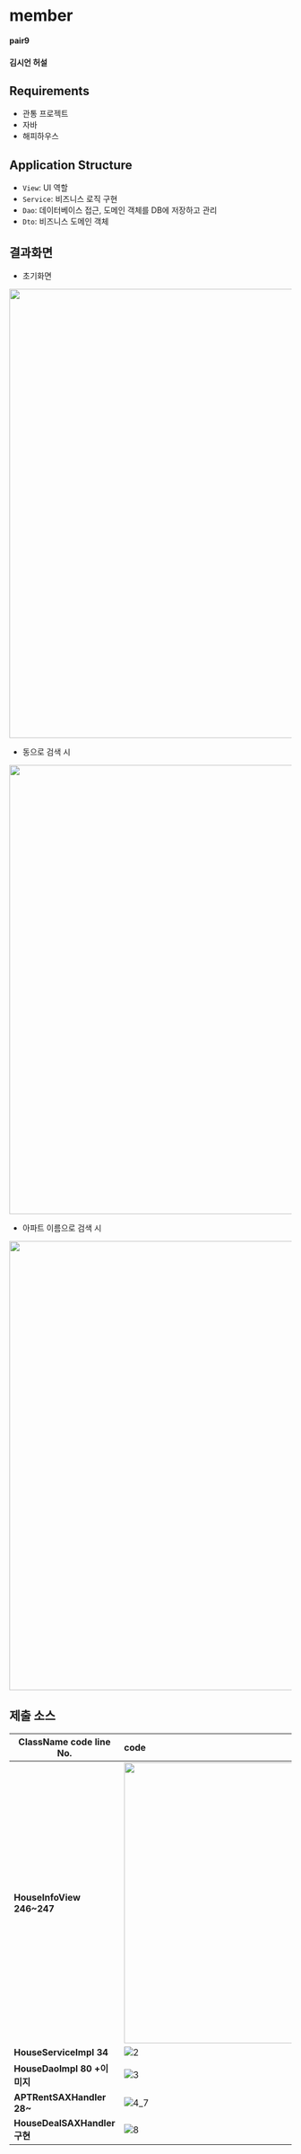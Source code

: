 # member

**pair9**
#### 김시언  허설

## Requirements

- 관통 프로젝트
- 자바
- 해피하우스

## Application Structure

- `View`: UI 역할
- `Service`: 비즈니스 로직 구현
- `Dao`: 데이터베이스 접근, 도메인 객체를 DB에 저장하고 관리
- `Dto`: 비즈니스 도메인 객체



## 결과화면
- 초기화면 
<img src="https://user-images.githubusercontent.com/26956570/151531855-879b5af8-bb95-489f-82ef-999c55ce5a4d.png"  width="800">

- 동으로 검색 시 
<img src="https://user-images.githubusercontent.com/26956570/151531920-f5322660-14f0-4c28-b93e-47be0a4a91eb.png"  width="800">

- 아파트 이름으로 검색 시 
<img src="https://user-images.githubusercontent.com/26956570/151531975-7f552388-b1bc-4196-829c-1bac32779e7c.png"  width="800">




## 제출 소스
| ClassName  code line No. | code                                                         |
| ------------------------ | :----------------------------------------------------------- |
| **HouseInfoView 246~247**    | <img src="https://user-images.githubusercontent.com/26956570/151523317-cc18c091-4787-4fea-8a87-97e2a8591792.png"  width="500"> |
| **HouseServiceImpl 34**      | ![2](https://user-images.githubusercontent.com/26956570/151531263-aeab7853-a90a-48bd-936f-fd1fea4ae111.png) |
| **HouseDaoImpl 80 +이미지**  | ![3](https://user-images.githubusercontent.com/26956570/151534073-8bc18c35-2f4b-4fa6-b27a-c9d75fa4838d.png)                                                     |
| **APTRentSAXHandler 28~**    | ![4_7](https://user-images.githubusercontent.com/26956570/151531343-455697fe-ff9a-429c-b18c-4f0abbf91e3f.png)                                                         |
| **HouseDealSAXHandler 구현** | ![8](https://user-images.githubusercontent.com/26956570/151531705-0f921d38-4771-4d24-9e2d-bfd7f8e12f1e.png) |
